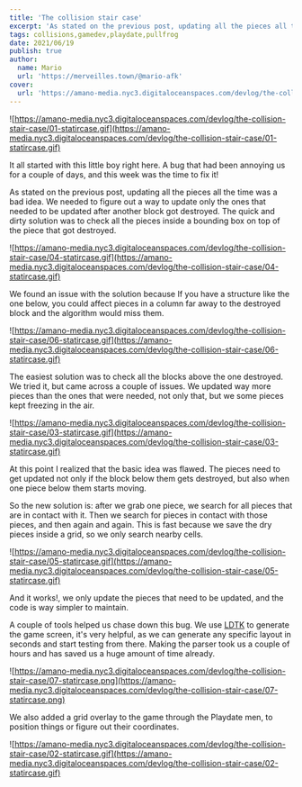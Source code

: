 ```yaml
---
title: 'The collision stair case'
excerpt: 'As stated on the previous post, updating all the pieces all the time was a bad idea. We needed to figure out a way to update only the ones that needed to be updated after another block got destroyed. The quick and dirty solution was to check all the pieces inside a bounding box on top of the piece that got destroyed.'
tags: collisions,gamedev,playdate,pullfrog
date: 2021/06/19
publish: true
author:
  name: Mario
  url: 'https://merveilles.town/@mario-afk'
cover:
  url: 'https://amano-media.nyc3.digitaloceanspaces.com/devlog/the-collision-stair-case/05-statircase.gif'
---
```


![https://amano-media.nyc3.digitaloceanspaces.com/devlog/the-collision-stair-case/01-statircase.gif](https://amano-media.nyc3.digitaloceanspaces.com/devlog/the-collision-stair-case/01-statircase.gif)

It all started with this little boy right here. A bug that had been annoying us for a couple of days, and this week was the time to fix it!

As stated on the previous post, updating all the pieces all the time was a bad idea. We needed to figure out a way to update only the ones that needed to be updated after another block got destroyed. The quick and dirty solution was to check all the pieces inside a bounding box on top of the piece that got destroyed.

![https://amano-media.nyc3.digitaloceanspaces.com/devlog/the-collision-stair-case/04-statircase.gif](https://amano-media.nyc3.digitaloceanspaces.com/devlog/the-collision-stair-case/04-statircase.gif)

We found an issue with the solution because If you have a structure like the one below, you could affect pieces in a column far away to the destroyed block and the algorithm would miss them.

![https://amano-media.nyc3.digitaloceanspaces.com/devlog/the-collision-stair-case/06-statircase.gif](https://amano-media.nyc3.digitaloceanspaces.com/devlog/the-collision-stair-case/06-statircase.gif)

The easiest solution was to check all the blocks above the one destroyed. We tried it, but came across a couple of issues. We updated way more pieces than the ones that were needed, not only that, but we some pieces kept freezing in the air.

![https://amano-media.nyc3.digitaloceanspaces.com/devlog/the-collision-stair-case/03-statircase.gif](https://amano-media.nyc3.digitaloceanspaces.com/devlog/the-collision-stair-case/03-statircase.gif)

At this point I realized that the basic idea was flawed. The pieces need to get updated not only if the block below them gets destroyed, but also when one piece below them starts moving.

So the new solution is: after we grab one piece, we search for all pieces that are in contact with it. Then we search for pieces in contact with those pieces, and then again and again. This is fast because we save the dry pieces inside a grid, so we only search nearby cells.

![https://amano-media.nyc3.digitaloceanspaces.com/devlog/the-collision-stair-case/05-statircase.gif](https://amano-media.nyc3.digitaloceanspaces.com/devlog/the-collision-stair-case/05-statircase.gif)

And it works!, we only update the pieces that need to be updated, and the code is way simpler to maintain.

A couple of tools helped us chase down this bug. We use [LDTK](https://ldtk.io/) to generate the game screen, it's very helpful, as we can generate any specific layout in seconds and start testing from there. Making the parser took us a couple of hours and has saved us a huge amount of time already.

![https://amano-media.nyc3.digitaloceanspaces.com/devlog/the-collision-stair-case/07-statircase.png](https://amano-media.nyc3.digitaloceanspaces.com/devlog/the-collision-stair-case/07-statircase.png)

We also added a grid overlay to the game through the Playdate men, to position things or figure out their coordinates.

![https://amano-media.nyc3.digitaloceanspaces.com/devlog/the-collision-stair-case/02-statircase.gif](https://amano-media.nyc3.digitaloceanspaces.com/devlog/the-collision-stair-case/02-statircase.gif)

